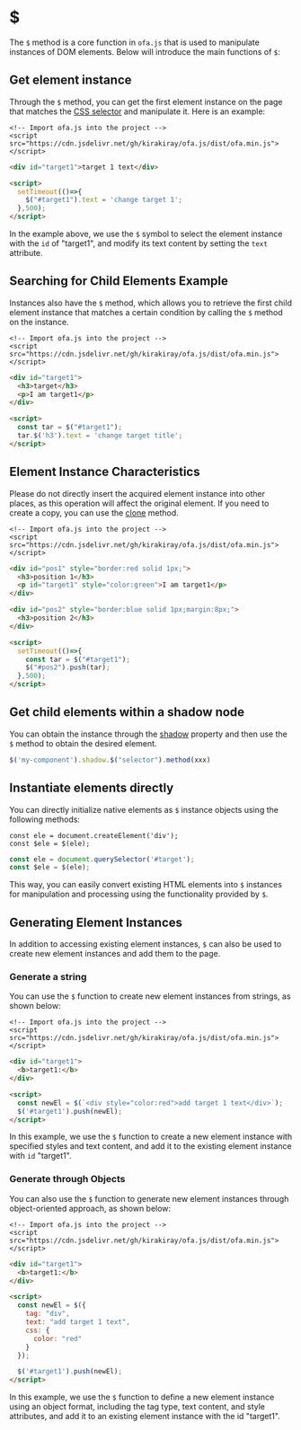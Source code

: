 # $

The `$` method is a core function in `ofa.js` that is used to manipulate instances of DOM elements. Below will introduce the main functions of `$`:

## Get element instance

Through the `$` method, you can get the first element instance on the page that matches the [CSS selector](https://developer.mozilla.org/en-US/docs/Web/CSS/CSS_selectors) and manipulate it. Here is an example:

<html-viewer>

```
<!-- Import ofa.js into the project -->
<script src="https://cdn.jsdelivr.net/gh/kirakiray/ofa.js/dist/ofa.min.js"></script>
```

```html
<div id="target1">target 1 text</div>

<script>
  setTimeout(()=>{
    $("#target1").text = 'change target 1';
  },500);
</script>
```

</html-viewer>

In the example above, we use the `$` symbol to select the element instance with the `id` of "target1", and modify its text content by setting the `text` attribute.

## Searching for Child Elements Example

Instances also have the `$` method, which allows you to retrieve the first child element instance that matches a certain condition by calling the `$` method on the instance.

<html-viewer>

```
<!-- Import ofa.js into the project -->
<script src="https://cdn.jsdelivr.net/gh/kirakiray/ofa.js/dist/ofa.min.js"></script>
```

```html
<div id="target1">
  <h3>target</h3>
  <p>I am target1</p>
</div>

<script>
  const tar = $("#target1");
  tar.$('h3').text = 'change target title';
</script>
```

</html-viewer>

## Element Instance Characteristics

Please do not directly insert the acquired element instance into other places, as this operation will affect the original element. If you need to create a copy, you can use the [clone](./clone.md) method.

<html-viewer>

```
<!-- Import ofa.js into the project -->
<script src="https://cdn.jsdelivr.net/gh/kirakiray/ofa.js/dist/ofa.min.js"></script>
```

```html
<div id="pos1" style="border:red solid 1px;">
  <h3>position 1</h3>
  <p id="target1" style="color:green">I am target1</p>
</div>

<div id="pos2" style="border:blue solid 1px;margin:8px;">
  <h3>position 2</h3>
</div>

<script>
  setTimeout(()=>{
    const tar = $("#target1");
    $("#pos2").push(tar);
  },500);
</script>
```

</html-viewer>

## Get child elements within a shadow node

You can obtain the instance through the [shadow](./shadow.md) property and then use the `$` method to obtain the desired element.

```javascript
$('my-component').shadow.$("selector").method(xxx)
```
## Instantiate elements directly

You can directly initialize native elements as `$` instance objects using the following methods:

```
const ele = document.createElement('div');
const $ele = $(ele);
```

```javascript
const ele = document.querySelector('#target');
const $ele = $(ele);
```

This way, you can easily convert existing HTML elements into `$` instances for manipulation and processing using the functionality provided by `$`.

## Generating Element Instances

In addition to accessing existing element instances, `$` can also be used to create new element instances and add them to the page.

### Generate a string

You can use the `$` function to create new element instances from strings, as shown below:

<html-viewer>

```
<!-- Import ofa.js into the project -->
<script src="https://cdn.jsdelivr.net/gh/kirakiray/ofa.js/dist/ofa.min.js"></script>
```

```html
<div id="target1">
  <b>target1:</b>
</div>

<script>
  const newEl = $(`<div style="color:red">add target 1 text</div>`);
  $('#target1').push(newEl);
</script>
```

</html-viewer>

In this example, we use the `$` function to create a new element instance with specified styles and text content, and add it to the existing element instance with `id` "target1".

### Generate through Objects

You can also use the `$` function to generate new element instances through object-oriented approach, as shown below:

<html-viewer>

```
<!-- Import ofa.js into the project -->
<script src="https://cdn.jsdelivr.net/gh/kirakiray/ofa.js/dist/ofa.min.js"></script>
```

```html
<div id="target1">
  <b>target1:</b>
</div>

<script>
  const newEl = $({
    tag: "div",
    text: "add target 1 text",
    css: {
      color: "red"
    }
  });

  $('#target1').push(newEl);
</script>
```

</html-viewer>

In this example, we use the `$` function to define a new element instance using an object format, including the tag type, text content, and style attributes, and add it to an existing element instance with the id "target1".